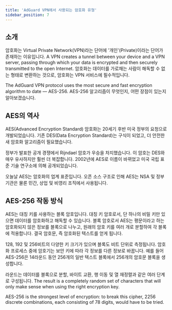 ```yaml
---
title: 'AdGuard VPN에서 사용되는 암호화 유형'
sidebar_position: 7
---
```


## 소개

암호화는 Virtual Private Network(VPN)라는 단어에 '개인'(Private)이라는 단어가 존재하는 이유입니다. A VPN creates a tunnel between your device and a VPN server, passing through which your data is encrypted and then securely transmitted to the open Internet. 암호화는 데이터를 가로채는 사람이 해독할 수 없는 형태로 변환하는 것으로, 암호화는 VPN 서비스에 필수적입니다.

The AdGuard VPN protocol uses the most secure and fast encryption algorithm to date — AES-256. AES-256 알고리즘이 무엇인지, 어떤 장점이 있는지 알아보겠습니다.

## AES의 역사

AES(Advanced Encryption Standard) 암호화는 20세기 후반 미국 정부의 요청으로 개발되었습니다. 기존 DES(Data Encryption Standard)는 구식이 되었고, 더 안전한 새 암호화 알고리즘이 필요했습니다.

정부가 발표한 공개 경쟁에서 Rijndael 암호가 우승을 차지했습니다. 이 암호는 DES와 매우 유사하지만 훨씬 더 복잡합니다. 2002년에 AES로 이름이 바뀌었고 미국 국립 표준 기술 연구소에 의해 공개되었습니다.

오늘날 AES는 암호화의 업계 표준입니다. 오픈 소스 구조로 인해 AES는 NSA 및 정부 기관은 물론 민간, 상업 및 비영리 조직에서 사용됩니다.

## AES-256 작동 방식

AES는 대칭 키를 사용하는 블록 암호입니다. 대칭 키 암호로서, 단 하나의 비밀 키만 있으면 데이터를 암호화하고 해독할 수 있습니다. 블록 암호로서 AES는 평문이라고 하는 암호화되지 않은 정보를 블록으로 나누고, 원래의 암호 키를 여러 개로 분할하여 각 블록에 적용합니다. 결국 암호문, 즉 암호화된 텍스트를 얻게 됩니다.

128, 192 및 256비트의 다양한 키 크기가 있으며 블록도 비트 단위로 측정됩니다. 암호화 프로세스 중에 암호기는 보안 키에 따라 각 정보를 다른 정보로 바꿉니다. 예를 들어 AES-256은 14라운드 동안 256개의 일반 텍스트 블록에서 256개의 암호문 블록을 생성합니다.

라운드는 데이터를 블록으로 분할, 바이트 교환, 행 이동 및 열 재정렬과 같은 여러 단계로 구성됩니다. The result is a completely random set of characters that will only make sense when using the right encryption key.

AES-256 is the strongest level of encryption: to break this cipher, 2256 discrete combinations, each consisting of 78 digits, would have to be tried.
